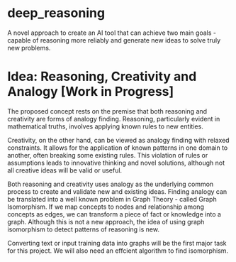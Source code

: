 # deep_reasoning
A novel approach to create an AI tool that can achieve two main goals - capable of reasoning more reliably and generate new ideas to solve truly new problems.


# Idea: Reasoning, Creativity and Analogy [Work in Progress]

The proposed concept rests on the premise that both reasoning and creativity are forms of analogy finding. Reasoning, particularly evident in mathematical truths, involves applying known rules to new entities.

Creativity, on the other hand, can be viewed as analogy finding with relaxed constraints. It allows for the application of known patterns in one domain to another, often breaking some existing rules. This violation of rules or assumptions leads to innovative thinking and novel solutions, although not all creative ideas will be valid or useful.

Both reasoning and creativity uses analogy as the underlying common process to create and validate new and existing ideas. Finding analogy can be translated into a well known problem in Graph Theory - called Graph Isomorphism. If we map concepts to nodes and relationship among concepts as edges, we can transform a piece of fact or knowledge into a graph. Although this is not a new approach, the idea of using graph isomorphism to detect patterns of reasoning is new. 

Converting text or input training data into graphs will be the first major task for this project. We will also need an effcient algorithm to find isomorphism. 


